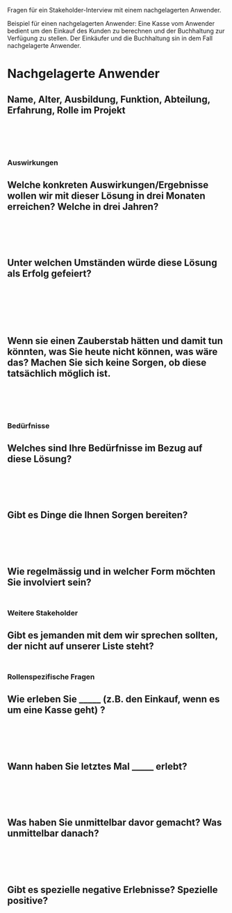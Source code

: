 Fragen für ein Stakeholder-Interview mit einem nachgelagerten Anwender.

Beispiel für einen nachgelagerten Anwender: 
Eine Kasse vom Anwender bedient um den Einkauf des Kunden zu berechnen und der Buchhaltung zur Verfügung zu stellen. 
Der Einkäufer und die Buchhaltung sin in dem Fall nachgelagerte Anwender.

# Nachgelagerte Anwender 

Name, Alter, Ausbildung, Funktion, Abteilung, Erfahrung, Rolle im Projekt 
<br /> 
<br /> 
<br />
<br />
---

### Auswirkungen 

Welche konkreten Auswirkungen/Ergebnisse wollen wir mit dieser Lösung in drei Monaten erreichen? Welche in drei Jahren? 
<br /> 
<br /> 
<br />
<br />
---
Unter welchen Umständen würde diese Lösung als Erfolg gefeiert?  
<br /> 
<br /> 
<br />
<br />
---
Wenn sie einen Zauberstab hätten und damit tun könnten, was Sie heute nicht können, was wäre das? 
Machen Sie sich keine Sorgen, ob diese tatsächlich möglich ist. 
<br /> 
<br /> 
<br />
<br />
---

### Bedürfnisse 

Welches sind Ihre Bedürfnisse im Bezug auf diese Lösung? 
<br /> 
<br /> 
<br />
<br />
---
Gibt es Dinge die Ihnen Sorgen bereiten? 
<br /> 
<br /> 
<br />
<br />
---
Wie regelmässig und in welcher Form möchten Sie involviert sein? 
<br /> 
<br /> 
---

### Weitere Stakeholder 

Gibt es jemanden mit dem wir sprechen sollten, der nicht auf unserer Liste steht?
<br /> 
<br /> 
---

### Rollenspezifische Fragen

Wie erleben Sie _____ (z.B. den Einkauf, wenn es um eine Kasse geht) ? 
<br /> 
<br /> 
<br />
<br />
---
Wann haben Sie letztes Mal _____ erlebt? 
<br /> 
<br /> 
<br />
<br />
---
Was haben Sie unmittelbar davor gemacht? Was unmittelbar danach? 
<br /> 
<br /> 
<br />
<br />
---
Gibt es spezielle negative Erlebnisse? Spezielle positive?
<br /> 
<br /> 
<br />
<br />
---
